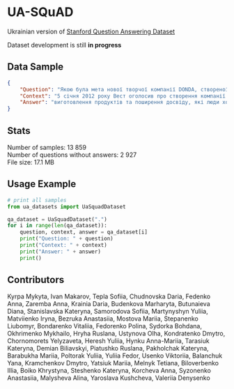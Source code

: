 # UA-SQuAD
Ukrainian version of [Stanford Question Answering Dataset](https://rajpurkar.github.io/SQuAD-explorer/)

Dataset development is still **in progress**

## Data Sample
```json
{
    "Question": "Якою була мета нової творчої компанії DONDA, створеної Каньє?",
    "Context": "5 січня 2012 року Вест оголосив про створення компанії для творчого контенту DONDA, названої на честь його покійної матері Донди Вест. Під час представлення Вест заявив, що компанія \"продовжить там, де зупинився Стів Джобс\"; DONDA діятиме як \"дизайнерська компанія, яка забезпечить мислителям творчий простір для реалізації своїх мрій та ідей\" з \"метою виготовлення продуктів та поширення досвіду, які люди хочуть отримати й можуть собі дозволити\". Вест, як відомо, мало говорить про діяльність компанії, відсутні як офіційний веб-сайт, так і представлення в соціальних мережах. Креативна філософія DONDA містить необхідність \"розміщувати творців у спільному просторі разом із подібними думками\", щоб \"спростити та естетично вдосконалити все, що ми бачимо, смакуємо, торкаємось та відчуваємо\". Сучасні критики відзначають незмінну мінімалістичну естетику, яка повторюється в багатьох творчих проектах DONDA.",
    "Answer": "виготовлення продуктів та поширення досвіду, які люди хочуть отримати й можуть собі дозволити"
}
```

## Stats
Number of samples: 13 859  
Number of questions without answers: 2 927  
File size: 17.1 MB  

## Usage Example
```python
# print all samples
from ua_datasets import UaSquadDataset

qa_dataset = UaSquadDataset(".")
for i in range(len(qa_dataset)):
    question, context, answer = qa_dataset[i]
    print("Question: " + question)
    print("Context: " + context)
    print("Answer: " + answer)
    print()
```


## Contributors
Kyrpa Mykyta, Ivan Makarov, Tepla Sofiia, Chudnovska Daria, Fedenko Anna, Zaremba Anna, Krainia Daria, Budenkova Marharyta, 
Butunaieva Diana, Stanislavska Kateryna, Samorodova Sofiia, Martynyshyn Yuliia, Matviienko Iryna, Bezruka Anastasiia, 
Mostova Mariia, Stepanenko Liubomyr, Bondarenko Vitaliia, Fedorenko Polina, Sydorka Bohdana, Okhrimenko Mykhailo, 
Hryha Ruslana, Ustynova Olha, Kondratenko Dmytro, Chornomorets Yelyzaveta, Heresh Yuliia, Hynku Anna-Mariia, Tarasiuk Kateryna, 
Demian Biliavskyi, Piatushko Ruslana, Pakholchak Kateryna, Barabukha Mariia, Poltorak Yuliia, Yuliia Fedor, Usenko Viktoriia, 
Balanchuk Yana, Kramchenkov Dmytro, Yatsiuk Mariia, Melnyk Tetiana, Biloverbenko Illia, Boiko Khrystyna, Steshenko Kateryna, 
Korcheva Anna, Syzonenko Anastasiia, Malysheva Alina, Yaroslava Kushcheva, Valeriia Denysenko
